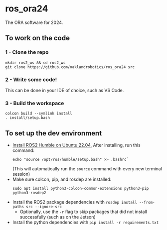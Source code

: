 # ros_ora24

The ORA software for 2024.

## To work on the code

### 1 - Clone the repo
```
mkdir ros2_ws && cd ros2_ws
git clone https://github.com/oaklandrobotics/ros_ora24 src
```

### 2 - Write some code!

This can be done in your IDE of choice, such as VS Code.

### 3 - Build the workspace
```
colcon build --symlink install
. install/setup.bash
```

## To set up the dev environment

- [Install ROS2 Humble on Ubuntu 22.04.](https://docs.ros.org/en/humble/Installation/Ubuntu-Install-Debians.html) After installing, run this command:
  ```
  echo "source /opt/ros/humble/setup.bash" >> .bashrc`
  ```
  (This will automatically run the `source` command with every new terminal session)
- Make sure colcon, pip, and rosdep are installed:
  ```
  sudo apt install python3-colcon-common-extensions python3-pip python3-rosdep2
  ```
- Install the ROS2 package dependencies with `rosdep install --from-paths src --ignore-src`
  - Optionally, use the `-r` flag to skip packages that did not install successfully (such as on the Jetson)
- Install the python dependencies with `pip install -r requirements.txt`